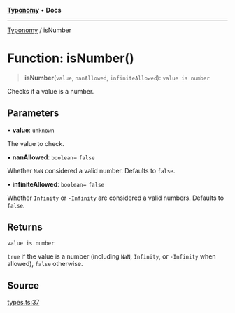 [**Typonomy**](../README.md) • **Docs**

***

[Typonomy](../globals.md) / isNumber

# Function: isNumber()

> **isNumber**(`value`, `nanAllowed`, `infiniteAllowed`): `value is number`

Checks if a value is a number.

## Parameters

• **value**: `unknown`

The value to check.

• **nanAllowed**: `boolean`= `false`

Whether `NaN` considered a valid number. Defaults to `false`.

• **infiniteAllowed**: `boolean`= `false`

Whether `Infinity` or `-Infinity` are considered a valid numbers. Defaults to `false`.

## Returns

`value is number`

`true` if the value is a number (including `NaN`, `Infinity`, or `-Infinity` when allowed),
  `false` otherwise.

## Source

[types.ts:37](https://github.com/softcraft-development/typonomy/blob/85e3fd32f5ede40463c64a3e9eb5ea415d4f2898/src/types.ts#L37)
